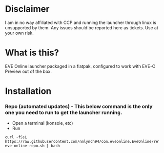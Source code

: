 # Disclaimer
I am in no way affiliated with CCP and running the launcher through linux is unsupported by them. Any issues should be reported here as tickets. Use at your own risk.  

# What is this?
EVE Online launcher packaged in a flatpak, configured to work with EVE-O Preview out of the box.

# Installation 

### Repo (automated updates) - This below command is the only one you need to run to get the launcher running.
- Open a terminal (konsole, etc)
- Run 
```
curl -fSsL https://raw.githubusercontent.com/nmlynch94/com.eveonline.EveOnline/refs/heads/main/install-eve-online-repo.sh | bash
```
